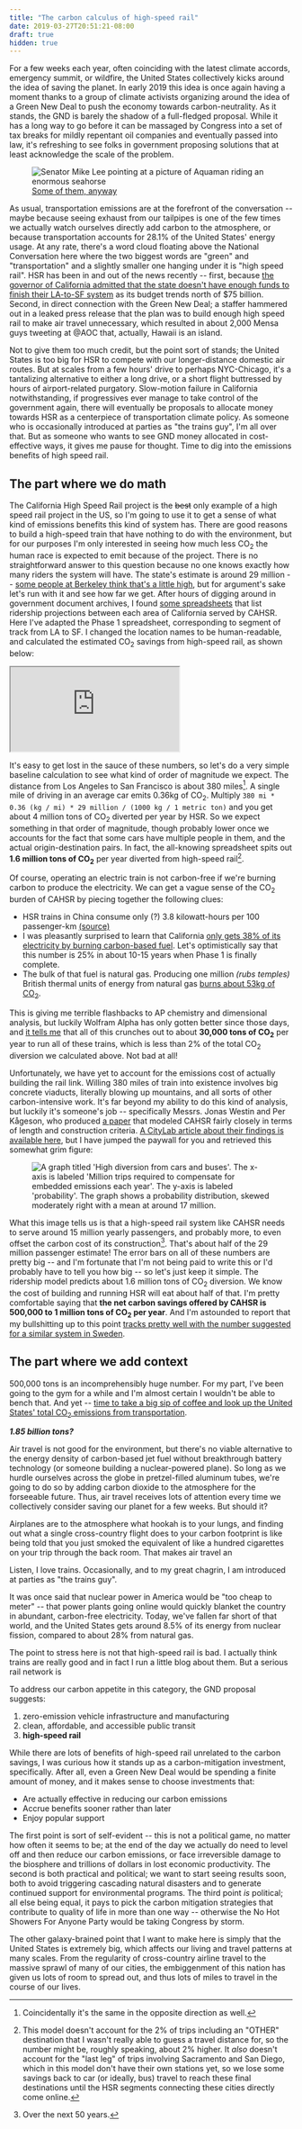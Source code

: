```yaml
---
title: "The carbon calculus of high-speed rail"
date: 2019-03-27T20:51:21-08:00
draft: true
hidden: true
---
```


For a few weeks each year, often coinciding with the latest climate accords, emergency summit, or wildfire, the United States collectively kicks around the idea of saving the planet. In early 2019 this idea is once again having a moment thanks to a group of climate activists organizing around the idea of a Green New Deal to push the economy towards carbon-neutrality. As it stands, the GND is barely the shadow of a full-fledged proposal. While it has a long way to go before it can be massaged by Congress into a set of tax breaks for mildly repentant oil companies and eventually passed into law, it's refreshing to see folks in government proposing solutions that at least acknowledge the scale of the problem.

<figure class="img">
    <img src="/images/mike-lee.png" alt="Senator Mike Lee pointing at a picture of Aquaman riding an enormous seahorse"/>
    <figcaption>
        <a href="https://twitter.com/_waleedshahid/status/1110580141493755904">Some of them, anyway
        </a>
    </figcaption>
</figure>

As usual, transportation emissions are at the forefront of the conversation -- maybe because seeing exhaust from our tailpipes is one of the few times we actually watch ourselves directly add carbon to the atmosphere, or because transportation accounts for 28.1% of the United States' energy usage. At any rate, there's a word cloud floating above the National Conversation here where the two biggest words are "green" and "transportation" and a slightly smaller one hanging under it is "high speed rail". HSR has been in and out of the news recently -- first, because [the governor of California admitted that the state doesn't have enough funds to finish their LA-to-SF system](https://sf.curbed.com/2019/2/12/18222279/governor-gavin-newsom-high-speed-rail-canceled-california) as its budget trends north of $75 billion. Second, in direct connection with the Green New Deal; a staffer hammered out in a leaked press release that the plan was to build enough high speed rail to make air travel unnecessary, which resulted in about 2,000 Mensa guys tweeting at @AOC that, actually, Hawaii is an island.

Not to give them too much credit, but the point sort of stands; the United States is too big for HSR to compete with our longer-distance domestic air routes. But at scales from a few hours' drive to perhaps NYC-Chicago, it's a tantalizing alternative to either a long drive, or a short flight buttressed by hours of airport-related purgatory. Slow-motion failure in California notwithstanding, if progressives ever manage to take control of the government again, there will eventually be proposals to allocate money towards HSR as a centerpiece of transportation climate policy. As someone who is occasionally introduced at parties as "the trains guy", I'm all over that. But as someone who wants to see GND money allocated in cost-effective ways, it gives me pause for thought. Time to dig into the emissions benefits of high speed rail.

## The part where we do math

The California High Speed Rail project is the ~~best~~ only example of a high speed rail project in the US, so I'm going to use it to get a sense of what kind of emissions benefits this kind of system has. There are good reasons to build a high-speed train that have nothing to do with the environment, but for our purposes I'm only interested in seeing how much less CO<sub>2</sub> the human race is expected to emit because of the project. There is no straightforward answer to this question because no one knows exactly how many riders the system will have. The state's estimate is around 29 million -- [some people at Berkeley think that's a little high](https://its.berkeley.edu/news/its/2010/07/01), but for argument's sake let's run with it and see how far we get. After hours of digging around in government document archives, I found [some spreadsheets](http://calhsr.com/resources/ridership-forecast/) that list ridership projections between each area of California served by CAHSR. Here I've adapted the Phase 1 spreadsheet, corresponding to segment of track from LA to SF. I changed the location names to be human-readable, and calculated the estimated CO<sub>2</sub> savings from high-speed rail, as shown below:

<iframe class="big-iframe" src="https://docs.google.com/spreadsheets/d/e/2PACX-1vTSjiFE3oIPsmnQlBeS0EXJfISqOH5f0DRoIAYd8iueA9Gua2ClxytqF_boivxscAWbf_Rd5L-hhwLI/pubhtml?widget=true&amp;headers=false" class=></iframe>

It's easy to get lost in the sauce of these numbers, so let's do a very simple baseline calculation to see what kind of order of magnitude we expect. The distance from Los Angeles to San Francisco is about 380 miles[^1]. A single mile of driving in an average car emits 0.36kg of CO<sub>2</sub>. Multiply `380 mi * 0.36 (kg / mi) * 29 million / (1000 kg / 1 metric ton)` and you get about 4 million tons of CO<sub>2</sub> diverted per year by HSR. So we expect something in that order of magnitude, though probably lower once we accounts for the fact that some cars have multiple people in them, and the actual origin-destination pairs. In fact, the all-knowing spreadsheet spits out **1.6 million tons of CO<sub>2</sub>** per year diverted from high-speed rail[^2].

Of course, operating an electric train is not carbon-free if we're burning carbon to produce the electricity. We can get a vague sense of the CO<sub>2</sub> burden of CAHSR by piecing together the following clues:

- HSR trains in China consume only (?) 3.8 kilowatt-hours per 100 passenger-km [(source)](http://en.people.cn/n3/2017/0929/c90000-9275504.html)
- I was pleasantly surprised to learn that California [only gets 38% of its electricity by burning carbon-based fuel](https://www.energy.ca.gov/almanac/electricity_data/total_system_power.html). Let's optimistically say that this number is 25% in about 10-15 years when Phase 1 is finally complete.
- The bulk of that fuel is natural gas. Producing one million _(rubs temples)_ British thermal units of energy from natural gas [burns about 53kg of CO<sub>2</sub>](https://www.eia.gov/environment/emissions/co2_vol_mass.php).

This is giving me terrible flashbacks to AP chemistry and dimensional analysis, but luckily Wolfram Alpha has only gotten better since those days, and [it tells me](https://www.wolframalpha.com/input/?i=0.25+*+29+million+passengers++*+(3.8kwh+%2F+(passenger+*+100+kilometer))+*+(380+miles)+*+(53+kg+CO2+%2F+1e6+BTU)) that all of this crunches out to about **30,000 tons of CO<sub>2</sub>** per year to run all of these trains, which is less than 2% of the total CO<sub>2</sub> diversion we calculated above. Not bad at all!

Unfortunately, we have yet to account for the emissions cost of actually building the rail link. Willing 380 miles of train into existence involves big concrete viaducts, literally blowing up mountains, and all sorts of other carbon-intensive work. It's far beyond my ability to do this kind of analysis, but luckily it's someone's job -- specifically Messrs. Jonas Westin and Per Kågeson, who produced [a paper](https://doi.org/10.1016/j.trd.2011.09.006) that modeled CAHSR fairly closely in terms of length and construction criteria. [A CityLab article about their findings is available here](https://www.citylab.com/transportation/2011/11/how-green-high-speed-rail/492/), but I have jumped the paywall for you and retrieved this somewhat grim figure:

<figure class="img">
    <img src="/images/hsr-offset.png" alt="A graph titled 'High diversion from cars and buses'. The x-axis is labeled 'Million trips required to compensate for embedded emissions each year'. The y-axis is labeled 'probability'. The graph shows a probability distribution, skewed moderately right with a mean at around 17 million."/>
</figure>

What this image tells us is that a high-speed rail system like CAHSR needs to serve around 15 million yearly passengers, and probably more, to even offset the carbon cost of its construction[^3]. That's about half of the 29 million passenger estimate! The error bars on all of these numbers are pretty big -- and I'm fortunate that I'm not being paid to write this or I'd probably have to tell you how big -- so let's just keep it simple. The ridership model predicts about 1.6 million tons of CO<sub>2</sub> diversion. We know the cost of building and running HSR will eat about half of that. I'm pretty comfortable saying that **the net carbon savings offered by CAHSR is 500,000 to 1 million tons of CO<sub>2</sub> per year**. And I'm astounded to report that my bullshitting up to this point [tracks pretty well with the number suggested for a similar system in Sweden](https://doi.org/10.1016/j.trd.2010.12.004).

## The part where we add context

500,000 tons is an incomprehensibly huge number. For my part, I've been going to the gym for a while and I'm almost certain I wouldn't be able to bench that. And yet -- [time to take a big sip of coffee and look up the United States' total CO<sub>2</sub> emissions from transportation](https://nepis.epa.gov/Exe/ZyPDF.cgi?Dockey=P100USI5.pdf).

_**1.85 billion tons?**_



Air travel is not good for the environment, but there's no viable alternative to the energy density of carbon-based jet fuel without breakthrough battery technology (or someone building a nuclear-powered plane). So long as we hurdle ourselves across the globe in pretzel-filled aluminum tubes, we're going to do so by adding carbon dioxide to the atmosphere for the forseeable future. Thus, air travel receives lots of attention every time we collectively consider saving our planet for a few weeks. But should it?

Airplanes are to the atmosphere what hookah is to your lungs, and finding out what a single cross-country flight does to your carbon footprint is like being told that you just smoked the equivalent of like a hundred cigarettes on your trip through the back room. That makes air travel an 

Listen, I love trains. Occasionally, and to my great chagrin, I am introduced at parties as "the trains guy".

It was once said that nuclear power in America would be "too cheap to meter" -- that power plants going online would quickly blanket the country in abundant, carbon-free electricity. Today, we've fallen far short of that world, and the United States gets around 8.5% of its energy from nuclear fission, compared to about 28% from natural gas.

The point to stress here is not that high-speed rail is bad. I actually think trains are really good and in fact I run a little blog about them. But a serious rail network is

 To address our carbon appetite in this category, the GND proposal suggests:

1. zero-emission vehicle infrastructure and manufacturing
2. clean, affordable, and accessible public transit
3. **high-speed rail**

While there are lots of benefits of high-speed rail unrelated to the carbon savings, I was curious how it stands up as a carbon-mitigation investment, specifically. After all, even a Green New Deal would be spending a finite amount of money, and it makes sense to choose investments that:

- Are actually effective in reducing our carbon emissions
- Accrue benefits sooner rather than later
- Enjoy popular support

The first point is sort of self-evident -- this is not a political game, no matter how often it seems to be; at the end of the day we actually do need to level off and then reduce our carbon emissions, or face irreversible damage to the biosphere and trillions of dollars in lost economic productivity. The second is both practical and political; we want to start seeing results soon, both to avoid triggering cascading natural disasters and to generate continued support for environmental programs. The third point _is_ political; all else being equal, it pays to pick the carbon mitigation strategies that contribute to quality of life in more than one way -- otherwise the No Hot Showers For Anyone Party would be taking Congress by storm.

The other galaxy-brained point that I want to make here is simply that the United States is extremely big, which affects our living and travel patterns at many scales. From the regularity of cross-country airline travel to the massive sprawl of many of our cities, the embiggenment of this nation has given us lots of room to spread out, and thus lots of miles to travel in the course of our lives.

[^1]: Coincidentally it's the same in the opposite direction as well.

[^2]: This model doesn't account for the 2% of trips including an "OTHER" destination that I wasn't really able to guess a travel distance for, so the number might be, roughly speaking, about 2% higher. It _also_ doesn't account for the "last leg" of trips involving Sacramento and San Diego, which in this model don't have their own stations yet, so we lose some savings back to car (or ideally, bus) travel to reach these final destinations until the HSR segments connecting these cities directly come online.

[^3]: Over the next 50 years.